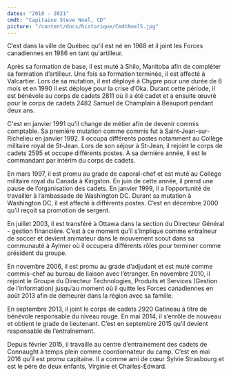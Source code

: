 ```yaml
---
dates: "2018 - 2021"
cmdt: "Capitaine Steve Noel, CD" 
picture: "/content/docs/historique/CmdtNoelS.jpg"
---
```


C’est dans la ville de Québec qu'il est né en 1968 et il joint les Forces canadiennes en 1986 en tant qu'artilleur.

Après sa formation de base, il est muté à Shilo, Manitoba afin de compléter sa formation d’artilleur. Une fois sa formation terminée, il est affecté à Valcartier. Lors de sa mutation, il est déployé à Chypre pour une durée de 6 mois et en 1990 il est déployé pour la crise d’Oka. Durant cette période, il est bénévole au corps de cadets 2811 où il a été cadet et a ensuite œuvré pour le corps de cadets 2482 Samuel de Champlain à Beauport pendant deux ans.

C'est en janvier 1991 qu’il change de métier afin de devenir commis comptable. Sa première mutation comme commis fut à Saint-Jean-sur-Richelieu en janvier 1992. Il occupa différents postes notamment au Collège militaire royal de St-Jean. Lors de son séjour à St-Jean, il rejoint le corps de cadets 2595 et occupe différents postes. À sa dernière année, il est le commandant par intérim du corps de cadets.

En mars 1997, il est promu au grade de caporal-chef et est muté au Collège militaire royal du Canada à Kingston. En juin de cette année, il prend une pause de l’organisation des cadets. En janvier 1999, il a l’opportunité de travailler à l’ambassade de Washington DC. Durant sa mutation à Washington DC, il est affecté à différents postes. C’est en décembre 2000 qu’il reçoit sa promotion de sergent.

En juillet 2003, il est transféré à Ottawa dans la section du Directeur Général - gestion financière. C’est à ce moment qu’il s’implique comme entraîneur de soccer et devient animateur dans le mouvement scout dans sa communauté à Aylmer où il occupera différents rôles pour terminer comme président du groupe.

En novembre 2006, il est promu au grade d’adjudant et est muté comme commis-chef au bureau de liaison avec l’étranger. En novembre 2010, il rejoint le Groupe du Directeur Technologies, Produits et Services (Gestion de l’information) jusqu’au moment où il quitte les Forces canadiennes en août 2013 afin de demeurer dans la région avec sa famille.

En septembre 2013, il joint le corps de cadets 2920 Gatineau à titre de bénévole responsable du niveau rouge. En mai 2014, il s’enrôle de nouveau et obtient le grade de lieutenant. C’est en septembre 2015 qu’il devient responsable de l’entraînement.

Depuis février 2015, il travaille au centre d’entrainement des cadets de Connaught à temps plein comme coordonnateur du camp. C’est en mai 2016 qu’il est promu capitaine. Il a comme ami de cœur Sylvie Strasbourg et est le père de deux enfants, Virginie et Charles-Edward.